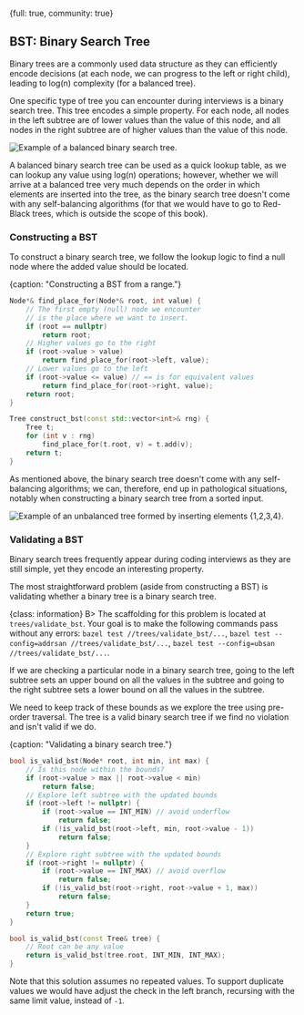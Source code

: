 {full: true, community: true}
## BST: Binary Search Tree

Binary trees are a commonly used data structure as they can efficiently encode decisions (at each node, we can progress to the left or right child), leading to log(n) complexity (for a balanced tree).

One specific type of tree you can encounter during interviews is a binary search tree. This tree encodes a simple property. For each node, all nodes in the left subtree are of lower values than the value of this node, and all nodes in the right subtree are of higher values than the value of this node.

![Example of a balanced binary search tree.](trees/bst_example.png)

A balanced binary search tree can be used as a quick lookup table, as we can lookup any value using log(n) operations; however, whether we will arrive at a balanced tree very much depends on the order in which elements are inserted into the tree, as the binary search tree doesn't come with any self-balancing algorithms (for that we would have to go to Red-Black trees, which is outside the scope of this book).

### Constructing a BST

To construct a binary search tree, we follow the lookup logic to find a null node where the added value should be located.

{caption: "Constructing a BST from a range."}
```cpp
Node*& find_place_for(Node*& root, int value) {
    // The first empty (null) node we encounter
    // is the place where we want to insert.
    if (root == nullptr)
        return root;
    // Higher values go to the right
    if (root->value > value)
        return find_place_for(root->left, value);
    // Lower values go to the left
    if (root->value <= value) // == is for equivalent values
        return find_place_for(root->right, value);
    return root;
}

Tree construct_bst(const std::vector<int>& rng) {
    Tree t;
    for (int v : rng)
        find_place_for(t.root, v) = t.add(v);
    return t;
}
```

<!-- https://compiler-explorer.com/z/3nTYdEob5 -->

As mentioned above, the binary search tree doesn't come with any self-balancing algorithms; we can, therefore, end up in pathological situations, notably when constructing a binary search tree from a sorted input.

![Example of an unbalanced tree formed by inserting elements {1,2,3,4}.](trees/bst_unballanced.png)

### Validating a BST

Binary search trees frequently appear during coding interviews as they are still simple, yet they encode an interesting property.

The most straightforward problem (aside from constructing a BST) is validating whether a binary tree is a binary search tree.

{class: information}
B> The scaffolding for this problem is located at `trees/validate_bst`. Your goal is to make the following commands pass without any errors: `bazel test //trees/validate_bst/...`, `bazel test --config=addrsan //trees/validate_bst/...`, `bazel test --config=ubsan //trees/validate_bst/...`.

If we are checking a particular node in a binary search tree, going to the left subtree sets an upper bound on all the values in the subtree and going to the right subtree sets a lower bound on all the values in the subtree.

We need to keep track of these bounds as we explore the tree using pre-order traversal. The tree is a valid binary search tree if we find no violation and isn't valid if we do.

{caption: "Validating a binary search tree."}
```cpp
bool is_valid_bst(Node* root, int min, int max) {
    // Is this node within the bounds?
    if (root->value > max || root->value < min)
        return false;
    // Explore left subtree with the updated bounds
    if (root->left != nullptr) {
        if (root->value == INT_MIN) // avoid underflow
            return false;
        if (!is_valid_bst(root->left, min, root->value - 1))
            return false;
    }
    // Explore right subtree with the updated bounds
    if (root->right != nullptr) {
        if (root->value == INT_MAX) // avoid overflow
            return false;
        if (!is_valid_bst(root->right, root->value + 1, max))
            return false;
    }
    return true;
}

bool is_valid_bst(const Tree& tree) {
    // Root can be any value
    return is_valid_bst(tree.root, INT_MIN, INT_MAX);
}
```

Note that this solution assumes no repeated values. To support duplicate values we would have adjust the check in the left branch, recursing with the same limit value, instead of `-1`.